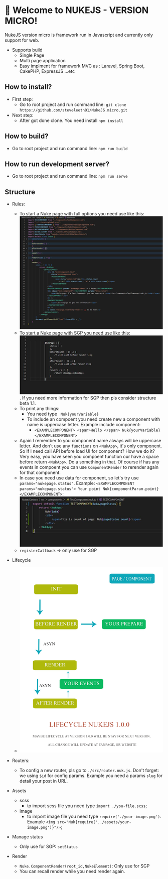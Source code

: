 # 🚀 Welcome to NUKEJS - VERSION MICRO!

NukeJS version micro is framework run in Javascript and currently only support for web. 

-   Supports build 
    + Single Page
    + Multi page application
    + Easy implment for framework MVC as : Laravel, Spring Boot, CakePHP, ExpressJS ...etc

## How to install? 

- First step: 
    - Go to root project and run command line: `git clone https://github.com/steveleetn91/NukeJS.micro.git`
- Next step:    
    - After got done clone. You need install `npm install`

## How to build? 
- Go to root project and run command line: `npm run build`
## How to run development server? 
- Go to root project and run command line: `npm run serve`
## Structure 

- Rules:
    - To start a Nuke page with full options you need use like this:
        ![image description](page-full.JPG)
    - To start a Nuke page with SGP you need use like this:
        ![image description](page.JPG). If you need more information for SGP then pls consider structure beta 1.1.
    - To print any things:
        - You need type ` Nuk{yourVariable}`
        - To include an compoent you need create new a component with name is uppercase letter. Example include component:
            - ` <EXAMPLECOMPONENT> <span>Hello </span> Nuk{yourVariable} </EXAMPLECOMPONENT> `
    - Again I remember to you component name always will be uppercase letter. And don't use any `functions` on `<NukApp>`, it's only component. So If I need call API before load UI for component? How we do it? Very easy, you have seen you compoent function our have a space before return `<NukApp>`. Do a something in that. Of course if has any events in compoent you can use `ComponentRender` to rerender again for that component.
    - In case you need use data for component, so let's try use ` params="nukepage.status" `. Example: `<EXAMPLECOMPONENT params="nukepage.status"> Your point Nuk{componentParam.point} </EXAMPLECOMPONENT>`:
        ![image description](cpn.JPG)
    - `registerCallback` => only use for SGP 
- Lifecycle 
    - ![image description](nukeJS-lifecycle.JPG)

- Routers:
    - To config a new router, pls go to `./src/router.nuk.js`. Don't forget: we using `$id` for config params. Example you need a params `slug` for detail your post in URL.

- Assets
    - scss 
        - to import scss file you need type `import ./you-file.scss`;
    - image 
        - to import image file you need type `require('./your-image.png')`. Example `<img src="Nuk{require('../assets/your-image.png')}"/>`;

- Manage status
    - Only use for SGP: `setStatus`
- Render 
    - `Nuke.ComponentRender(root_id,NukeElement)`: Only use for SGP
    - You can recall render while you need render again.
    